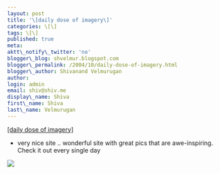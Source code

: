 ```yaml
---
layout: post
title: '\[daily dose of imagery\]'
categories: \[\]
tags: \[\]
published: true
meta:
aktt\_notify\_twitter: 'no'
blogger\_blog: shvelmur.blogspot.com
blogger\_permalink: /2004/10/daily-dose-of-imagery.html
blogger\_author: Shivanand Velmurugan
author:
login: admin
email: shiv@shiv.me
display\_name: Shiva
first\_name: Shiva
last\_name: Velmurugan
---
```


[\[daily dose of imagery\]][0]

- very nice site .. wonderful site with great pics that are awe-inspiring. Check it out every single day

![](/images/7854873-109714853475371427?l=shvelmur.blogspot.com)


[0]: http://wvs.topleftpixel.com/